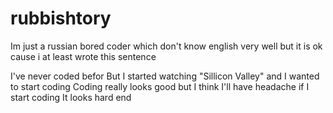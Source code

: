# rubbishtory

Im just a russian bored coder which don't know english very well but it is ok cause i at least wrote this sentence

I've never coded befor
But I started watching "Sillicon Valley" and I wanted to start coding
Coding really looks good but I think I'll have headache if I start coding
It looks hard
      end
